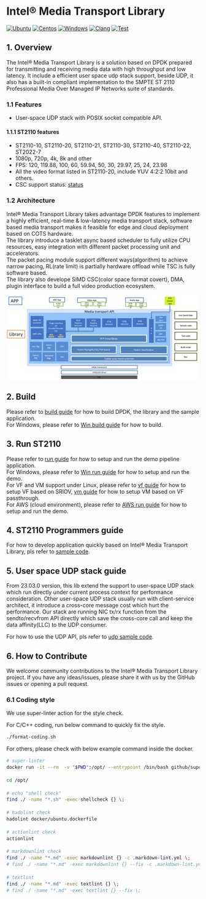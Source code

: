 # Intel® Media Transport Library

[![Ubuntu](https://github.com/OpenVisualCloud/Media-Transport-Library/actions/workflows/ubuntu_build.yml/badge.svg)](https://github.com/OpenVisualCloud/Media-Transport-Library/actions/workflows/ubuntu_build.yml)
[![Centos](https://github.com/OpenVisualCloud/Media-Transport-Library/actions/workflows/centos_build.yaml/badge.svg)](https://github.com/OpenVisualCloud/Media-Transport-Library/actions/workflows/centos_build.yaml)
[![Windows](https://github.com/OpenVisualCloud/Media-Transport-Library/actions/workflows/windows.yml/badge.svg)](https://github.com/OpenVisualCloud/Media-Transport-Library/actions/workflows/windows.yml)
[![Clang](https://github.com/OpenVisualCloud/Media-Transport-Library/actions/workflows/clang_build.yml/badge.svg)](https://github.com/OpenVisualCloud/Media-Transport-Library/actions/workflows/clang_build.yml)
[![Test](https://github.com/OpenVisualCloud/Media-Transport-Library/actions/workflows/ubuntu_build_with_gtest.yml/badge.svg)](https://github.com/OpenVisualCloud/Media-Transport-Library/actions/workflows/ubuntu_build_with_gtest.yml)

## 1. Overview

The Intel® Media Transport Library is a solution based on DPDK prepared for transmitting and receiving media data with high throughput and low latency. It include a efficient user space udp stack support, beside UDP, it also has a built-in compliant implementation to the SMPTE ST 2110 Professional Media Over Managed IP Networks suite of standards.

### 1.1 Features

* User-space UDP stack with POSIX socket compatible API.

#### 1.1.1 ST2110 features

* ST2110-10, ST2110-20, ST2110-21, ST2110-30, ST2110-40, ST2110-22, ST2022-7
* 1080p, 720p, 4k, 8k and other
* FPS: 120, 119.88, 100, 60, 59.94, 50, 30, 29.97, 25, 24, 23.98
* All the video format listed in ST2110-20, include YUV 4:2:2 10bit and others.
* CSC support status: [status](doc/convert.md)

### 1.2 Architecture

Intel® Media Transport Library takes advantage DPDK features to implement a highly efficient, real-time & low-latency media transport stack, software based media transport makes it feasible for edge and cloud deployment based on COTS hardware.<br>
The library introduce a tasklet async based scheduler to fully utilize CPU resources, easy integration with different packet processing unit and accelerators.<br>
The packet pacing module support different ways(algorithm) to achieve narrow pacing, RL(rate limit) is partially hardware offload while TSC is fully software based.<br>
The library also develope SIMD CSC(color space format covert), DMA, plugin interface to build a full video production ecosystem.
<div align="center">
<img src="doc/png/arch.png" align="center" alt="overall architecture">
</div>

## 2. Build

Please refer to [build guide](doc/build.md) for how to build DPDK, the library and the sample application.<br>
For Windows, please refer to [Win build guide](doc/build_WIN.md) for how to build.

## 3. Run ST2110

Please refer to [run guide](doc/run.md) for how to setup and run the demo pipeline application.<br>
For Windows, please refer to [Win run guide](doc/run_WIN.md) for how to setup and run the demo.<br>
For VF and VM support under Linux, please refer to [vf guide](doc/vf.md) for how to setup VF based on SRIOV, [vm guide](doc/vm.md) for how to setup VM based on VF passthrough.<br>
For AWS (cloud environment), please refer to [AWS run guide](doc/aws.md) for how to setup and run the demo.

## 4. ST2110 Programmers guide

For how to develop application quickly based on Intel® Media Transport Library, pls refer to [sample code](app/sample).

## 5. User space UDP stack guide

From 23.03.0 version, this lib extend the support to user-space UDP stack which run directly under current process context for performance consideration. Other user-space UDP stack usually run with client-service architect, it introduce a cross-core message cost which hurt the performance.
Our stack are running NIC tx/rx function from the sendto/recvfrom API directly which save the cross-core call and keep the data affinity(LLC) to the UDP consumer.

For how to use the UDP API, pls refer to [udp sample code](app/udp).

## 6. How to Contribute

We welcome community contributions to the Intel® Media Transport Library project. If you have any ideas/issues, please share it with us by the GitHub issues or opening a pull request.

### 6.1 Coding style

We use super-linter action for the style check.

For C/C++ coding, run below command to quickly fix the style.
```bash
./format-coding.sh
```

For others, please check with below example command inside the docker.
```bash
# super-linter
docker run -it --rm  -v "$PWD":/opt/ --entrypoint /bin/bash github/super-linter

cd /opt/

# echo "shell check"
find ./ -name "*.sh" -exec shellcheck {} \;

# hadolint check
hadolint docker/ubuntu.dockerfile

# actionlint check
actionlint

# markdownlint check
find ./ -name "*.md" -exec markdownlint {} -c .markdown-lint.yml \;
# find ./ -name "*.md" -exec markdownlint {} --fix -c .markdown-lint.yml \;

# textlint
find ./ -name "*.md" -exec textlint {} \;
# find ./ -name "*.md" -exec textlint {} --fix \;
```